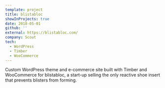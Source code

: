```yaml
---
template: project
title: blistabloc
showInProjects: true
date: 2018-05-01
github: ''
external: https://blistabloc.com/
company: Scout
tech:
  - WordPress
  - Timber
  - WooCommerce
---
```


Custom WordPress theme and e-commerce site built with Timber and WooCommerce for blistabloc, a start-up selling the only reactive shoe insert that prevents blisters from forming.
